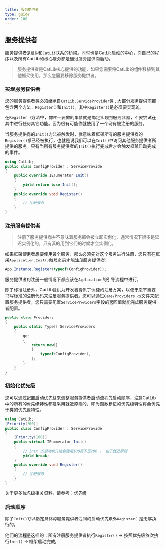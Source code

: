 ```yaml
---
title: 服务提供者
type: guide
order: 100
---
```


## 服务提供者

服务提供者是`组件`和`CatLib`联系的桥梁。同时也是CatLib启动的中心，你自己的程序以及所有CatLib的核心服务都是通过服务提供商启动。

> 服务提供者是CatLib核心提供的功能，如果您需要将CatLib的组件移植到其他框架使用，那么您需要移除服务提供者。

### 实现服务提供者

您的服务提供者类必须继承自`CatLib.ServiceProvider`类 , 大部分服务提供商都包含两个方法：`Register()`和`Init()`，其中`Register()`是必须要实现的。

在`Register()`方法中，你唯一要做的事情就是绑定实现到服务容器，不要尝试在其中进行任何其它功能。因为很有可能你就使用了一个没有被注册的服务。

当服务提供商的`Init()`方法被触发时，就意味着框架所有的服务提供商的`Register()`都已经被执行，也就是说我们可以在`Init()`中访问其他服务提供者所提供的服务，只有当所有服务提供者的`Init()`执行完成后才会触发框架启动完成的事件。

``` csharp
using CatLib;
public class ConfigProvider : ServiceProvide
{
    public override IEnumerator Init()
    {
        yield return base.Init();
    }
    public override void Register()
    {
        // 注册服务
    }
}
```

### 注册服务提供者

> 注册了服务提供商并不意味着服务都会被立即实例化，通常情况下很多是延迟实例化的，只有真的用到它们的时候才会实例化。

如果框架使用者想要使用某个服务，那么必须先对这个服务进行注册，您只有在框架`Application.Init()`触发之前才能注册服务提供者:

``` csharp
App.Instance.Register(typeof(ConfigProvider));
```

服务提供者的注册一般情况下都应该在`Application`的引导流程中进行。

除了标准注册外，CatLib提供为开发者提供了快捷的注册方案，以便于您不需要书写标准的注册代码来注册服务提供者。您可以通过`Game/Providers.cs`文件来配置服务提供者，您只需要配置`ServiceProviders`字段的返回值就能完成服务提供者配置。

``` csharp
public class Providers
{
    public static Type[] ServiceProviders
    {
        get
        {
            return new[]
            {
                typeof(ConfigProvider),
            };
        }
    }
}
```

### 初始化优先级

您可以通过配置启动优先级来调整服务提供者启动流程的启动顺序，注意CatLib中的所有的优先级特性都是采用就近原则的。即为函数标记的优先级特性将会优先于类的优先级特性。

``` csharp
using CatLib;
[Priority(200)]
public class ConfigProvider : ServiceProvide
{
    [Priority(100)]
    public virtual IEnumerator Init()
    {
        // Init 的启动优先级会使用100而不是200 ， 由于就近原则
        yield break;
    }
    public override void Register()
    {
        // 注册服务
    }
}
```

关于更多优先级相关资料，请参考：[优先级](../core.html#优先级)

### 启动顺序

除了`Init()`可以指定具体的服务提供者之间的启动优先级外`Register()`是无序执行的。

他们的流程是这样的：所有注册服务提供者执行`Register()` -> 按照优先级依次执行`Init()` -> 框架启动完成。